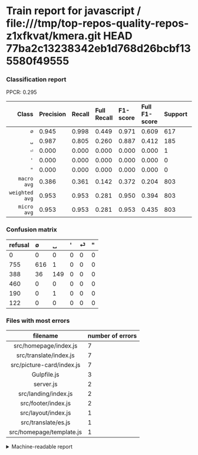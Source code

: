 # Train report for javascript / file:///tmp/top-repos-quality-repos-z1xfkvat/kmera.git HEAD 77ba2c13238342eb1d768d26bcbf135580f49555

### Classification report

PPCR: 0.295

| Class | Precision | Recall | Full Recall | F1-score | Full F1-score | Support | Full Support | PPCR |
|------:|:----------|:-------|:------------|:---------|:---------|:--------|:-------------|:-----|
| `∅` | 0.945| 0.998| 0.449| 0.971| 0.609| 617| 1372| 0.450 |
| `␣` | 0.987| 0.805| 0.260| 0.887| 0.412| 185| 573| 0.323 |
| `⏎` | 0.000| 0.000| 0.000| 0.000| 0.000| 1| 191| 0.005 |
| `'` | 0.000| 0.000| 0.000| 0.000| 0.000| 0| 460| 0.000 |
| `"` | 0.000| 0.000| 0.000| 0.000| 0.000| 0| 122| 0.000 |
| `macro avg` | 0.386| 0.361| 0.142| 0.372| 0.204| 803| 2718| 0.295 |
| `weighted avg` | 0.953| 0.953| 0.281| 0.950| 0.394| 803| 2718| 0.295 |
| `micro avg` | 0.953| 0.953| 0.281| 0.953| 0.435| 803| 2718| 0.295 |

### Confusion matrix

|refusal|  ∅| ␣| '| ⏎| "| 
|:---|:---|:---|:---|:---|:---|
|0 |0 |0 |0 |0 |0 |
|755 |616 |1 |0 |0 |0 |
|388 |36 |149 |0 |0 |0 |
|460 |0 |0 |0 |0 |0 |
|190 |0 |1 |0 |0 |0 |
|122 |0 |0 |0 |0 |0 |

### Files with most errors

| filename | number of errors|
|:----:|:-----|
| src/homepage/index.js | 7 |
| src/translate/index.js | 7 |
| src/picture-card/index.js | 7 |
| Gulpfile.js | 3 |
| server.js | 2 |
| src/landing/index.js | 2 |
| src/footer/index.js | 2 |
| src/layout/index.js | 1 |
| src/translate/es.js | 1 |
| src/homepage/template.js | 1 |

<details>
    <summary>Machine-readable report</summary>
```json
{
  "cl_report": {"\"": {"f1-score": 0.0, "precision": 0.0, "recall": 0.0, "support": 0}, "\u0027": {"f1-score": 0.0, "precision": 0.0, "recall": 0.0, "support": 0}, "macro avg": {"f1-score": 0.3715495891027806, "precision": 0.38630804859220735, "recall": 0.36075693197249115, "support": 803}, "micro avg": {"f1-score": 0.9526774595267746, "precision": 0.9526774595267746, "recall": 0.9526774595267746, "support": 803}, "weighted avg": {"f1-score": 0.9502959218421183, "precision": 0.9532779379970056, "recall": 0.9526774595267746, "support": 803}, "\u2205": {"f1-score": 0.970843183609141, "precision": 0.9447852760736196, "recall": 0.9983792544570502, "support": 617}, "\u23ce": {"f1-score": 0.0, "precision": 0.0, "recall": 0.0, "support": 1}, "\u2423": {"f1-score": 0.8869047619047619, "precision": 0.9867549668874173, "recall": 0.8054054054054054, "support": 185}},
  "cl_report_full": {"\"": {"f1-score": 0.0, "precision": 0.0, "recall": 0.0, "support": 122}, "\u0027": {"f1-score": 0.0, "precision": 0.0, "recall": 0.0, "support": 460}, "macro avg": {"f1-score": 0.2040595724237329, "precision": 0.38630804859220735, "recall": 0.14180289917013927, "support": 2718}, "micro avg": {"f1-score": 0.4345356432831582, "precision": 0.9526774595267746, "recall": 0.2814569536423841, "support": 2718}, "weighted avg": {"f1-score": 0.3940318252689298, "precision": 0.6849359804265991, "recall": 0.2814569536423841, "support": 2718}, "\u2205": {"f1-score": 0.6086956521739131, "precision": 0.9447852760736196, "recall": 0.4489795918367347, "support": 1372}, "\u23ce": {"f1-score": 0.0, "precision": 0.0, "recall": 0.0, "support": 191}, "\u2423": {"f1-score": 0.41160220994475133, "precision": 0.9867549668874173, "recall": 0.2600349040139616, "support": 573}},
  "ppcr": 0.29543782192788814
}
```
</details>
